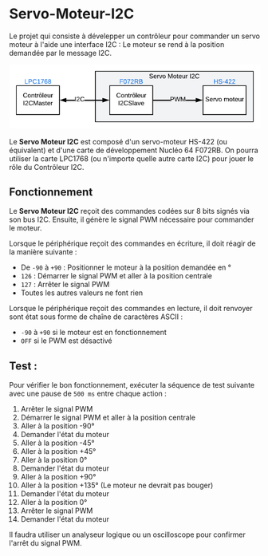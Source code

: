 # Servo-Moteur-I2C

Le projet qui consiste à dévelepper un contrôleur pour commander un servo moteur à l'aide une interface I2C : Le moteur se rend à la position demandée par le message I2C.

![Schema](./assets/schema.png)

Le **Servo Moteur I2C** est composé d'un servo-moteur HS-422 (ou équivalent) et d'une carte de développement Nucléo 64 F072RB. On pourra utiliser la carte LPC1768 (ou n'importe quelle autre carte I2C) pour jouer le rôle du Contrôleur I2C.

## Fonctionnement

Le **Servo Moteur I2C** reçoit des commandes codées sur 8 bits signés via son bus I2C. Ensuite, il génère le signal PWM nécessaire pour commander le moteur.

Lorsque le périphérique reçoit des commandes en écriture, il doit réagir de la manière suivante :

- De `-90` à `+90` : Positionner le moteur à la position demandée en °
- `126` : Démarrer le signal PWM et aller à la position centrale
- `127` : Arrêter le signal PWM
- Toutes les autres valeurs ne font rien

Lorsque le périphérique reçoit des commandes en lecture, il doit renvoyer sont état sous forme de chaîne de caractères ASCII :
- `-90` à `+90` si le moteur est en fonctionnement
- `OFF` si le PWM est désactivé

## Test :

Pour vérifier le bon fonctionnement, exécuter la séquence de test suivante avec une pause de `500 ms` entre chaque action :

1) Arrêter le signal PWM
2) Démarrer le signal PWM et aller à la position centrale
3) Aller à la position -90° 
4) Demander l'état du moteur
5) Aller à la position -45°
6) Aller à la position +45°
7) Aller à la position 0°
8) Demander l'état du moteur
9) Aller à la position +90° 
10) Aller à la position +135° (Le moteur ne devrait pas bouger) 
11) Demander l'état du moteur
12) Aller à la position 0°
13) Arrêter le signal PWM
14) Demander l'état du moteur

Il faudra utiliser un analyseur logique ou un oscilloscope pour confirmer l'arrêt du signal PWM.

